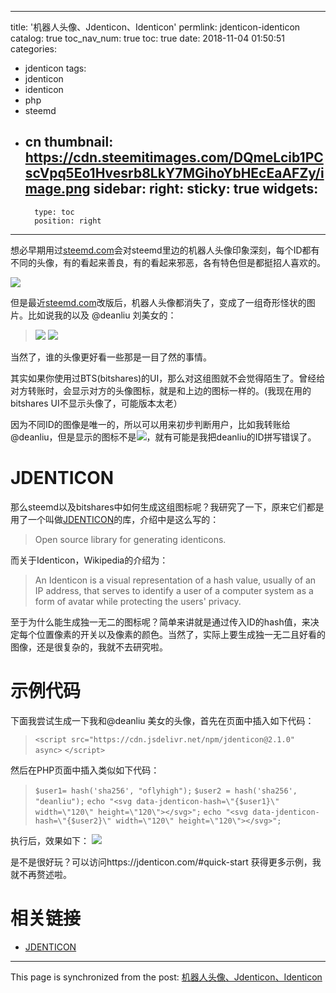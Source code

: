 
---
title: '机器人头像、Jdenticon、Identicon'
permlink: jdenticon-identicon
catalog: true
toc_nav_num: true
toc: true
date: 2018-11-04 01:50:51
categories:
- jdenticon
tags:
- jdenticon
- identicon
- php
- steemd
- cn
thumbnail: https://cdn.steemitimages.com/DQmeLcib1PCscVpq5Eo1Hvesrb8LkY7MGihoYbHEcEaAFZy/image.png
sidebar:
    right:
        sticky: true
widgets:
    -
        type: toc
        position: right
---


想必早期用过[steemd.com](https://steemd.com)会对steemd里边的机器人头像印象深刻，每个ID都有不同的头像，有的看起来善良，有的看起来邪恶，各有特色但是都挺招人喜欢的。

![](https://cdn.steemitimages.com/DQmeLcib1PCscVpq5Eo1Hvesrb8LkY7MGihoYbHEcEaAFZy/image.png)

但是最近[steemd.com](https://steemd.com)改版后，机器人头像都消失了，变成了一组奇形怪状的图片。比如说我的以及 @deanliu 刘美女的：
>![](https://cdn.steemitimages.com/DQmdaCffdB1Dkws6BtKdaqh9pKqpgJ2rcWzMLyQRDGdARSd/image.png) ![](https://cdn.steemitimages.com/DQmSqm6Su8RjAbb2mWpg1YXiWSpGsY2Mws2Pn8G5zTMmBFn/image.png)

当然了，谁的头像更好看一些那是一目了然的事情。

其实如果你使用过BTS(bitshares)的UI，那么对这组图就不会觉得陌生了。曾经给对方转账时，会显示对方的头像图标，就是和上边的图标一样的。(我现在用的bitshares UI不显示头像了，可能版本太老）

因为不同ID的图像是唯一的，所以可以用来初步判断用户，比如我转账给 @deanliu，但是显示的图标不是![](https://cdn.steemitimages.com/DQmbQoDgAFRDYXfYAvRG6BnF91oqdLccD13Yvi5pgn1PSEg/image.png)，就有可能是我把deanliu的ID拼写错误了。

# JDENTICON

那么steemd以及bitshares中如何生成这组图标呢？我研究了一下，原来它们都是用了一个叫做[JDENTICON](https://jdenticon.com)的库，介绍中是这么写的：

>Open source library for generating identicons.

而关于Identicon，Wikipedia的介绍为：
>An Identicon is a visual representation of a hash value, usually of an IP address, that serves to identify a user of a computer system as a form of avatar while protecting the users' privacy.

至于为什么能生成独一无二的图标呢？简单来讲就是通过传入ID的hash值，来决定每个位置像素的开关以及像素的颜色。当然了，实际上要生成独一无二且好看的图像，还是很复杂的，我就不去研究啦。

# 示例代码

下面我尝试生成一下我和@deanliu 美女的头像，首先在页面中插入如下代码：
>`<script src="https://cdn.jsdelivr.net/npm/jdenticon@2.1.0" async>`
`</script>`

然后在PHP页面中插入类似如下代码：
>`$user1= hash('sha256', "oflyhigh");`
`$user2 = hash('sha256', "deanliu");`
`echo "<svg data-jdenticon-hash=\"{$user1}\" width=\"120\" height=\"120\"></svg>";`
`echo "<svg data-jdenticon-hash=\"{$user2}\" width=\"120\" height=\"120\"></svg>";`

执行后，效果如下：
![](https://cdn.steemitimages.com/DQmb1LWSPy2Ag6biQ9gxtdW7CRQbek7tZcNarLjTRKZvEZ4/image.png)

是不是很好玩？可以访问https://jdenticon.com/#quick-start 获得更多示例，我就不再赘述啦。

# 相关链接

* [JDENTICON](https://jdenticon.com)

- - -

This page is synchronized from the post: [机器人头像、Jdenticon、Identicon](https://steemit.com/@oflyhigh/jdenticon-identicon)

